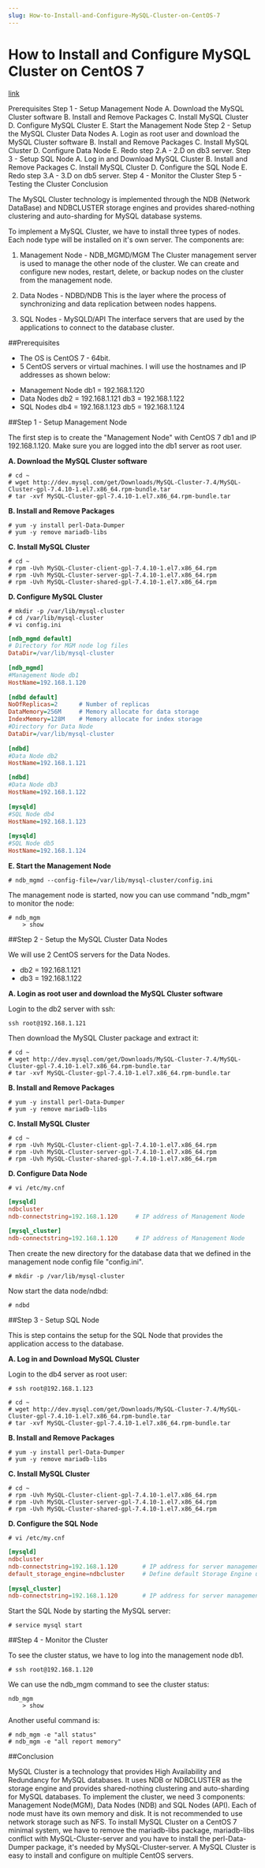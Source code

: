 ```yaml
---
slug: How-to-Install-and-Configure-MySQL-Cluster-on-CentOS-7
---
```


How to Install and Configure MySQL Cluster on CentOS 7
======================================================

[link](https://www.howtoforge.com/tutorial/how-to-install-and-configure-mysql-cluster-on-centos-7/)


Prerequisites
Step 1 - Setup Management Node
    A. Download the MySQL Cluster software
    B. Install and Remove Packages
    C. Install MySQL Cluster
    D. Configure MySQL Cluster
    E. Start the Management Node
Step 2 - Setup the MySQL Cluster Data Nodes
    A. Login as root user and download the MySQL Cluster software
    B. Install and Remove Packages
    C. Install MySQL Cluster
    D. Configure Data Node
    E. Redo step 2.A - 2.D on db3 server.
Step 3 - Setup SQL Node
    A. Log in and Download MySQL Cluster
    B. Install and Remove Packages
    C. Install MySQL Cluster
    D. Configure the SQL Node
    E. Redo step 3.A - 3.D on db5 server.
Step 4 - Monitor the Cluster
Step 5 - Testing the Cluster
Conclusion

The MySQL Cluster technology is implemented through the NDB (Network DataBase) and NDBCLUSTER storage engines and provides shared-nothing clustering and auto-sharding for MySQL database systems.

To implement a MySQL Cluster, we have to install three types of nodes. Each node type will be installed on it's own server. The components are:
1. Management Node - NDB_MGMD/MGM
    The Cluster management server is used to manage the other node of the cluster. We can create and configure new nodes, restart, delete, or backup nodes on the cluster from the management node.

2. Data Nodes - NDBD/NDB
    This is the layer where the process of synchronizing and data replication between nodes happens.

3. SQL Nodes - MySQLD/API
    The interface servers that are used by the applications to connect to the database cluster.

##Prerequisites    

- The OS is CentOS 7 - 64bit.
- 5 CentOS servers or virtual machines. I will use the hostnames and IP addresses as shown below:
* Management Node
    db1 = 192.168.1.120
* Data Nodes
    db2 = 192.168.1.121
    db3 = 192.168.1.122
* SQL Nodes
    db4 = 192.168.1.123
    db5 = 192.168.1.124


##Step 1 - Setup Management Node

The first step is to create the "Management Node" with CentOS 7 db1 and IP 192.168.1.120. Make sure you are logged into the db1 server as root user.

**A. Download the MySQL Cluster software**

    # cd ~
    # wget http://dev.mysql.com/get/Downloads/MySQL-Cluster-7.4/MySQL-Cluster-gpl-7.4.10-1.el7.x86_64.rpm-bundle.tar
    # tar -xvf MySQL-Cluster-gpl-7.4.10-1.el7.x86_64.rpm-bundle.tar

**B. Install and Remove Packages**

    # yum -y install perl-Data-Dumper
    # yum -y remove mariadb-libs

**C. Install MySQL Cluster**

    # cd ~
    # rpm -Uvh MySQL-Cluster-client-gpl-7.4.10-1.el7.x86_64.rpm
    # rpm -Uvh MySQL-Cluster-server-gpl-7.4.10-1.el7.x86_64.rpm
    # rpm -Uvh MySQL-Cluster-shared-gpl-7.4.10-1.el7.x86_64.rpm

**D. Configure MySQL Cluster**

    # mkdir -p /var/lib/mysql-cluster
    # cd /var/lib/mysql-cluster
    # vi config.ini

```config.ini
[ndb_mgmd default]
# Directory for MGM node log files
DataDir=/var/lib/mysql-cluster
 
[ndb_mgmd]
#Management Node db1
HostName=192.168.1.120
 
[ndbd default]
NoOfReplicas=2      # Number of replicas
DataMemory=256M     # Memory allocate for data storage
IndexMemory=128M    # Memory allocate for index storage
#Directory for Data Node
DataDir=/var/lib/mysql-cluster
 
[ndbd]
#Data Node db2
HostName=192.168.1.121

[ndbd]
#Data Node db3
HostName=192.168.1.122
 
[mysqld]
#SQL Node db4
HostName=192.168.1.123
 
[mysqld]
#SQL Node db5
HostName=192.168.1.124
```

**E. Start the Management Node**

    # ndb_mgmd --config-file=/var/lib/mysql-cluster/config.ini

The management node is started, now you can use command "ndb_mgm" to monitor the node:

    # ndb_mgm
        > show

##Step 2 - Setup the MySQL Cluster Data Nodes

We will use 2 CentOS servers for the Data Nodes.
- db2 = 192.168.1.121
- db3 = 192.168.1.122

**A. Login as root user and download the MySQL Cluster software**

Login to the db2 server with ssh:

    ssh root@192.168.1.121

Then download the MySQL Cluster package and extract it:

    # cd ~
    # wget http://dev.mysql.com/get/Downloads/MySQL-Cluster-7.4/MySQL-Cluster-gpl-7.4.10-1.el7.x86_64.rpm-bundle.tar
    # tar -xvf MySQL-Cluster-gpl-7.4.10-1.el7.x86_64.rpm-bundle.tar

**B. Install and Remove Packages**

    # yum -y install perl-Data-Dumper
    # yum -y remove mariadb-libs

**C. Install MySQL Cluster**

    # cd ~
    # rpm -Uvh MySQL-Cluster-client-gpl-7.4.10-1.el7.x86_64.rpm
    # rpm -Uvh MySQL-Cluster-server-gpl-7.4.10-1.el7.x86_64.rpm
    # rpm -Uvh MySQL-Cluster-shared-gpl-7.4.10-1.el7.x86_64.rpm    

**D. Configure Data Node**

    # vi /etc/my.cnf

```my.cnf
[mysqld]
ndbcluster
ndb-connectstring=192.168.1.120     # IP address of Management Node
 
[mysql_cluster]
ndb-connectstring=192.168.1.120     # IP address of Management Node
```

Then create the new directory for the database data that we defined in the management node config file "config.ini".

    # mkdir -p /var/lib/mysql-cluster

Now start the data node/ndbd:

    # ndbd

##Step 3 - Setup SQL Node

This is step contains the setup for the SQL Node that provides the application access to the database.

**A. Log in and Download MySQL Cluster**

Login to the db4 server as root user:

    # ssh root@192.168.1.123

    # cd ~
    # wget http://dev.mysql.com/get/Downloads/MySQL-Cluster-7.4/MySQL-Cluster-gpl-7.4.10-1.el7.x86_64.rpm-bundle.tar
    # tar -xvf MySQL-Cluster-gpl-7.4.10-1.el7.x86_64.rpm-bundle.tar

**B. Install and Remove Packages**

    # yum -y install perl-Data-Dumper
    # yum -y remove mariadb-libs  

**C. Install MySQL Cluster**

    # cd ~
    # rpm -Uvh MySQL-Cluster-client-gpl-7.4.10-1.el7.x86_64.rpm
    # rpm -Uvh MySQL-Cluster-server-gpl-7.4.10-1.el7.x86_64.rpm
    # rpm -Uvh MySQL-Cluster-shared-gpl-7.4.10-1.el7.x86_64.rpm

**D. Configure the SQL Node**

    # vi /etc/my.cnf

```my.cnf
[mysqld]
ndbcluster
ndb-connectstring=192.168.1.120       # IP address for server management node
default_storage_engine=ndbcluster     # Define default Storage Engine used by MySQL
 
[mysql_cluster]
ndb-connectstring=192.168.1.120       # IP address for server management node
```

Start the SQL Node by starting the MySQL server:

    # service mysql start

##Step 4 - Monitor the Cluster

To see the cluster status, we have to log into the management node db1.

    # ssh root@192.168.1.120

We can use the ndb_mgm command to see the cluster status:

    ndb_mgm
        > show

Another useful command is:

    # ndb_mgm -e "all status"
    # ndb_mgm -e "all report memory"

##Conclusion

MySQL Cluster is a technology that provides High Availability and Redundancy for MySQL databases. It uses NDB or NDBCLUSTER as the storage engine and provides shared-nothing clustering and auto-sharding for MySQL databases.  To implement the cluster, we need 3 components: Management Node(MGM), Data Nodes (NDB) and SQL Nodes (API). Each of node must have its own memory and disk. It is not recommended to use network storage such as NFS. To install MySQL Cluster on a CentOS 7 minimal system, we have to remove the mariadb-libs package, mariadb-libs conflict with MySQL-Cluster-server and you have to install the perl-Data-Dumper package, it's needed by MySQL-Cluster-server. A MySQL Cluster is easy to install and configure on multiple CentOS servers.    